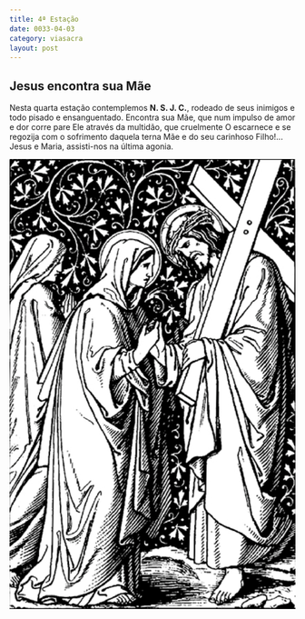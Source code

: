 ```yaml
---
title: 4ª Estação
date: 0033-04-03
category: viasacra
layout: post
---
```


## Jesus encontra sua Mãe

Nesta quarta estação contemplemos **N. S. J. C.**, rodeado de seus inimigos e todo pisado e ensanguentado. Encontra sua Mãe, que num impulso de amor e dor corre pare Ele através da multidão, que cruelmente O escarnece e se regozija com o sofrimento daquela terna Mãe e do seu carinhoso Filho!... Jesus e Maria, assisti-nos na última agonia.

![estacao 4](/assets/img/station4.png)
